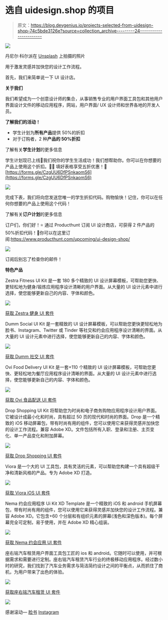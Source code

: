 # 选自 uidesign.shop 的项目

> 原文：<https://blog.devgenius.io/projects-selected-from-uidesign-shop-74c5bde3126e?source=collection_archive---------24----------------------->

![](img/c2322e3bebcb33afb608ee1fb921d6fa.png)

丹尼尔·科尔派在 [Unsplash](https://unsplash.com?utm_source=medium&utm_medium=referral) 上拍摄的照片

用于激发灵感并加快您的设计工作流程。

首先，我们来简单说一下 UI 设计店。

**关于我们**

我们希望成为一个创意设计师的集合，从事销售专业的用户界面工具包和其他用户界面设计文件的移动应用程序，网站，用户界面/ UX 设计师和世界各地的开发人员。

**了解我们的活动！**

*   学生计划为**所有产品**提供 50%的折扣
*   对于订购者，2 种**产品的 50%折扣**

了解有关**学生计划**的更多信息

学生计划现已上线🎊我们祝你的学生生活成功！我们想帮助你。你可以在你想要的产品上使用这个折扣。💁‍♂️
填好表格享受五折优惠！🙌
[https://forms.gle/CzgUU6DfPSnkaomS6](https://forms.gle/CzgUU6DfPSnkaomS6)

![](img/defb52bed0a2683f35bf23d6992ca3c8.png)

完成下表，我们将向您发送您唯一的学生折扣代码。购物愉快！记住，你可以在任何你想要的产品上使用这个代码！

了解有关**订户计划**的更多信息

订户们，你们好！⭐️
通过 Producthunt 订阅 UI 设计商店，可获得 2 件产品的 50%折扣代码！🎊你可以在这里订阅:https://www.producthunt.com/upcoming/ui-design-shop/

![](img/98369e39b2e8c9e38fe747139ed17663.png)

订阅后别忘了检查你的邮件！

**特色产品**

Zestra Fitness UI Kit 是一套 180 多个精致的 UI 设计屏幕模板，可帮助您更快、更轻松地为健身/锻炼应用程序设计清晰的用户界面。从大量的 UI 设计元素中进行选择，使您能够更新自己的内容、字体和颜色。

![](img/e2ebeb01781d39d1467262592413addc.png)

[获取 Zestra 健身 UI 套件](https://www.uidesign.shop/zestra.html)

Dumm Social UI Kit 是一套精致的 UI 设计屏幕模板，可以帮助您更快更轻松地为脸书、Instagram、Twitter 或 Tinder 等社交和约会应用程序设计清晰的界面。从大量的 UI 设计元素中进行选择，使您能够更新自己的内容、字体和颜色。

![](img/eceee1974dec9ab0d8b5282976fe3459.png)

[获取 Dumm 社交 UI 套件](https://www.uidesign.shop/dumm.html)

Ovi Food Delivery UI Kit 是一套+110 个精致的 UI 设计屏幕模板，可帮助您更快、更轻松地为餐厅应用程序设计清晰的界面。从大量的 UI 设计元素中进行选择，使您能够更新自己的内容、字体和颜色。

![](img/46c337bf517aebd653b19b95fd41246f.png)

[获取 Ovi 食品配送 UI 套件](https://www.uidesign.shop/ovi.html)

Drop Shopping UI Kit 将帮助您为时尚和电子商务购物应用程序设计用户界面。它被设计成最小化和时尚，具有超过 50 页的现代和时尚的界面。Drop 是一个精致的 iOS 移动屏幕包，带有时尚有用的组件，您可以使用它来获得灵感并加快您的设计工作流程。兼容 Adobe XD。文件包括所有入职、登录和注册、主页变化、单一产品变化和附加屏幕。

![](img/89b418636af867af0ede0b3b21af3d97.png)

[获取 Drop Shopping UI 套件](https://www.uidesign.shop/drop)

Viora 是一个大的 UI 工具包，具有灵活的元素，可以帮助您构建一个具有超级干净和清新风格的产品。专为 Adobe XD 打造。

![](img/0ae98cf4f9e1d4867fddf727757f0516.png)

[获取 Viora iOS UI 套件](https://www.uidesign.shop/viora.html)

Nema 约会应用程序 Ui Kit XD Template 是一个精致的 iOS 和 android 手机屏幕包，带有时尚有用的组件，您可以使用它来获得灵感并加快您的设计工作流程。兼容 Adobe XD。它包含+60 个分层和有组织元素的屏幕(浅色和深色版本)。每个屏幕完全可定制，易于使用，并在 Adobe XD 精心组装。

![](img/22a65747511a01d1e6eae3a1dfd73934.png)

[获取 Nema 约会应用 UI 套件](https://www.uidesign.shop/nema.html)

座右铭汽车租赁用户界面工具包工匠的 ios 和 android。它随时可以使用，并可根据需求和需要进行定制。座右铭汽车租赁汽车行业的终极移动应用程序。经过数小时的研究，我们找到了汽车业务需求与简洁简约设计之间的平衡点，从而抓住了商机，为用户带来了出色的体验。

![](img/ac00b1647eb2b1546dc464367df21007.png)

[获取座右铭汽车租赁 UI 套件](https://www.uidesign.shop/motto.html)

![](img/27634be2a0f18403955150c5e7884dbf.png)

感谢滚动— [脸书](https://www.facebook.com/uidesignshop) [Instagram](http://instagram.com/uidesignshop)